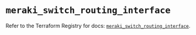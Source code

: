 # `meraki_switch_routing_interface`

Refer to the Terraform Registry for docs: [`meraki_switch_routing_interface`](https://registry.terraform.io/providers/ciscodevnet/meraki/1.7.1/docs/resources/switch_routing_interface).
